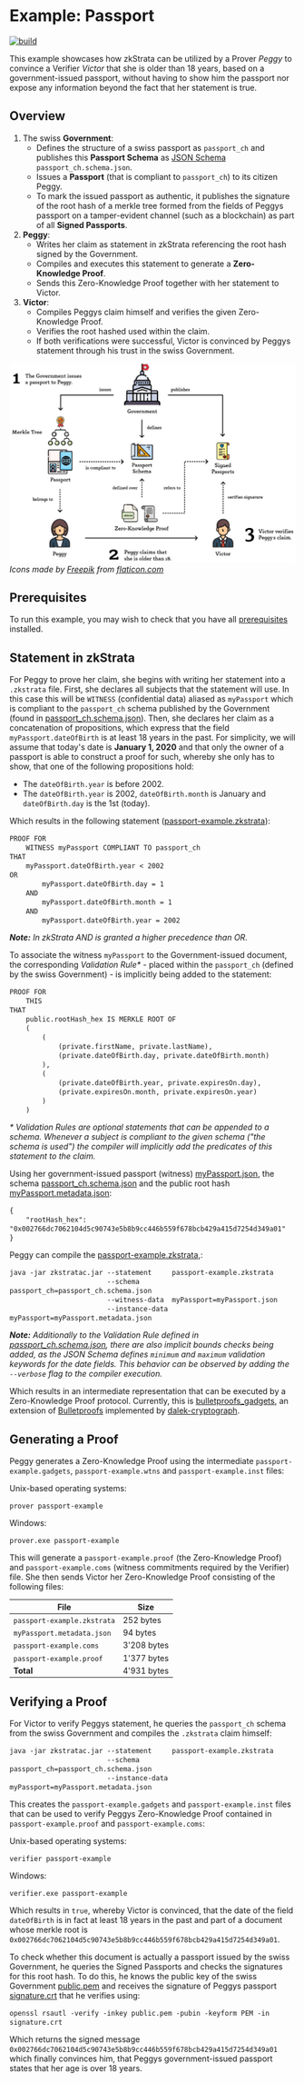 # Example: Passport
[![build](https://github.com/MarcKloter/zkStrata/workflows/example%3A%20passport/badge.svg)](https://github.com/MarcKloter/zkStrata/actions?query=workflow:"example:+passport")

This example showcases how zkStrata can be utilized by a Prover _Peggy_ to convince a Verifier _Victor_ that she is older than 18 years, based on a government-issued passport, without having to show him the passport nor expose any information beyond the fact that her statement is true.  

## Overview
1) The swiss **Government**: 
   - Defines the structure of a swiss passport as `passport_ch` and publishes this **Passport Schema** as [JSON Schema](https://json-schema.org/) `passport_ch.schema.json`. 
   - Issues a **Passport** (that is compliant to `passport_ch`) to its citizen Peggy.
   - To mark the issued passport as authentic, it publishes the signature of the root hash of a merkle tree formed from the fields of Peggys passport on a tamper-evident channel (such as a blockchain) as part of all **Signed Passports**.
2) **Peggy**:
   - Writes her claim as statement in zkStrata referencing the root hash signed by the Government.
   - Compiles and executes this statement to generate a **Zero-Knowledge Proof**.
   - Sends this Zero-Knowledge Proof together with her statement to Victor.
3) **Victor**:
   - Compiles Peggys claim himself and verifies the given Zero-Knowledge Proof.
   - Verifies the root hashed used within the claim.
   - If both verifications were successful, Victor is convinced by Peggys statement through his trust in the swiss Government.

![overview](overview.jpg)
_Icons made by [Freepik](https://www.flaticon.com/authors/freepik) from [flaticon.com](https://www.flaticon.com)_

## Prerequisites
To run this example, you may wish to check that you have all [prerequisites](../) installed.

## Statement in zkStrata
For Peggy to prove her claim, she begins with writing her statement into a `.zkstrata` file. First, she declares all subjects that the statement will use. In this case this will be `WITNESS` (confidential data) aliased as `myPassport` which is compliant to the `passport_ch` schema published by the Government (found in [passport_ch.schema.json](passport_ch.schema.json)). Then, she declares her claim as a concatenation of propositions, which express that the field `myPassport.dateOfBirth` is at least 18 years in the past. For simplicity, we will assume that today's date is **January 1, 2020** and that only the owner of a passport is able to construct a proof for such, whereby she only has to show, that one of the following propositions hold:
   - The `dateOfBirth.year` is before 2002.
   - The `dateOfBirth.year` is 2002, `dateOfBirth.month` is January and `dateOfBirth.day` is the 1st (today).

Which results in the following statement ([passport-example.zkstrata](passport-example.zkstrata)):

```
PROOF FOR
    WITNESS myPassport COMPLIANT TO passport_ch
THAT
    myPassport.dateOfBirth.year < 2002
OR
        myPassport.dateOfBirth.day = 1
    AND
        myPassport.dateOfBirth.month = 1
    AND
        myPassport.dateOfBirth.year = 2002
```
_**Note:** In zkStrata AND is granted a higher precedence than OR._

To associate the witness `myPassport` to the Government-issued document, the corresponding _Validation Rule*_ - placed within the `passport_ch` (defined by the swiss Government) - is implicitly being added to the statement:

```
PROOF FOR 
    THIS 
THAT 
    public.rootHash_hex IS MERKLE ROOT OF 
    (
        (
            (private.firstName, private.lastName), 
            (private.dateOfBirth.day, private.dateOfBirth.month)
        ),
        (
            (private.dateOfBirth.year, private.expiresOn.day), 
            (private.expiresOn.month, private.expiresOn.year)
        )
    )
```
_* Validation Rules are optional statements that can be appended to a schema. Whenever a subject is compliant to the given schema ("the schema is used") the compiler will implicitly add the predicates of this statement to the claim._

Using her government-issued passport (witness) [myPassport.json](myPassport.json), the schema [passport_ch.schema.json](passport_ch.schema.json) and the public root hash [myPassport.metadata.json](myPassport.metadata.json):

```
{
    "rootHash_hex": "0x002766dc7062104d5c90743e5b8b9cc446b559f678bcb429a415d7254d349a01"
}
```

Peggy can compile the [passport-example.zkstrata](passport-example.zkstrata),:

```
java -jar zkstratac.jar --statement     passport-example.zkstrata
                        --schema        passport_ch=passport_ch.schema.json
                        --witness-data  myPassport=myPassport.json
                        --instance-data myPassport=myPassport.metadata.json
```

_**Note:** Additionally to the Validation Rule defined in [passport_ch.schema.json](passport_ch.schema.json), there are also implicit bounds checks being added, as the JSON Schema defines `minimum` and `maximum` validation keywords for the date fields. This behavior can be observed by adding the `--verbose` flag to the compiler execution._ 

Which results in an intermediate representation that can be executed by a Zero-Knowledge Proof protocol. Currently, this is [bulletproofs_gadgets](https://github.com/MarcKloter/bulletproofs_gadgets), an extension of [Bulletproofs](https://crypto.stanford.edu/bulletproofs/) implemented by [dalek-cryptograph](https://github.com/dalek-cryptography/bulletproofs).

## Generating a Proof
Peggy generates a Zero-Knowledge Proof using the intermediate `passport-example.gadgets`, `passport-example.wtns` and `passport-example.inst` files:

Unix-based operating systems:
```
prover passport-example
```

Windows:
```
prover.exe passport-example
```

This will generate a `passport-example.proof` (the Zero-Knowledge Proof) and `passport-example.coms` (witness commitments required by the Verifier) file. She then sends Victor her Zero-Knowledge Proof consisting of the following files:

| File | Size |
| ---- | ---- |
| `passport-example.zkstrata` | 252 bytes |
| `myPassport.metadata.json` | 94 bytes |
| `passport-example.coms` | 3'208 bytes |
| `passport-example.proof` | 1'377 bytes |
| **Total** | 4'931 bytes |

## Verifying a Proof
For Victor to verify Peggys statement, he queries the `passport_ch` schema from the swiss Government and compiles the `.zkstrata` claim himself:

```
java -jar zkstratac.jar --statement     passport-example.zkstrata
                        --schema        passport_ch=passport_ch.schema.json
                        --instance-data myPassport=myPassport.metadata.json
```

This creates the `passport-example.gadgets` and `passport-example.inst` files that can be used to verify Peggys Zero-Knowledge Proof contained in `passport-example.proof` and `passport-example.coms`:

Unix-based operating systems:
```
verifier passport-example
```

Windows:
```
verifier.exe passport-example
```

Which results in `true`, whereby Victor is convinced, that the date of the field `dateOfBirth` is in fact at least 18 years in the past and part of a document whose merkle root is `0x002766dc7062104d5c90743e5b8b9cc446b559f678bcb429a415d7254d349a01`. 

To check whether this document is actually a passport issued by the swiss Government, he queries the Signed Passports and checks the signatures for this root hash. To do this, he knows the public key of the swiss Government [public.pem](public.pem) and receives the signature of Peggys passport [signature.crt](signature.crt) that he verifies using:

```
openssl rsautl -verify -inkey public.pem -pubin -keyform PEM -in signature.crt
```

Which returns the signed message `0x002766dc7062104d5c90743e5b8b9cc446b559f678bcb429a415d7254d349a01` which finally convinces him, that Peggys government-issued passport states that her age is over 18 years.

